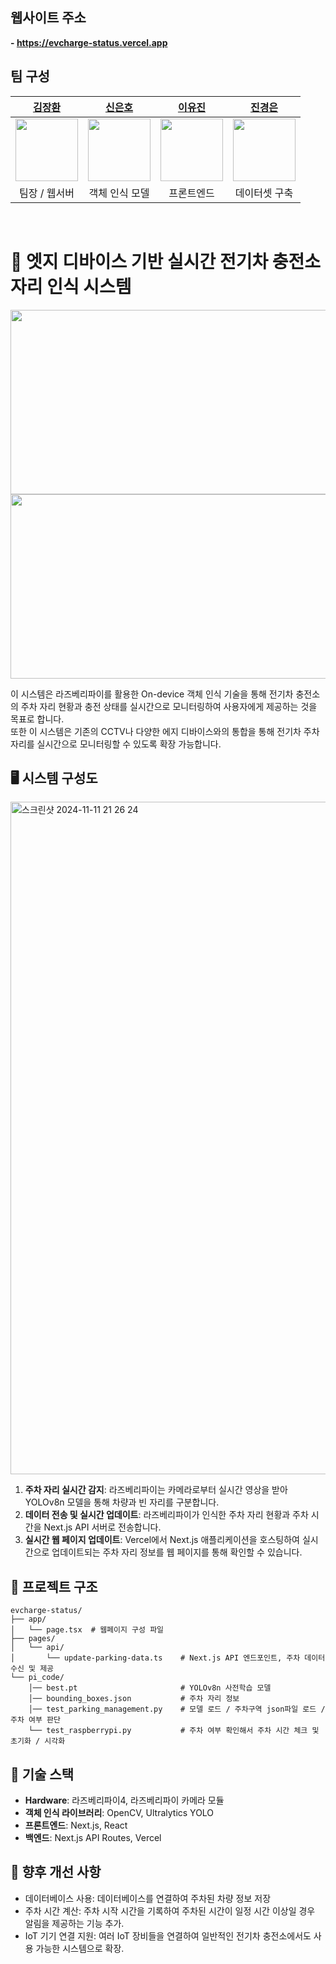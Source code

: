 ## 웹사이트 주소
**- https://evcharge-status.vercel.app**

## 팀 구성
|[김장환](https://github.com/wodeyuzhou)|[신은호](https://github.com/neungho1)|[이유진](https://github.com/runth)|[진경은](https://github.com/JinKyungEun000)|
|:---:|:---:|:---:|:--:|
|<img src="https://github.com/user-attachments/assets/2aa22ddc-f059-43be-b66e-7215e9068d59" width="100px" height="100px"/>|<img src="https://github.com/user-attachments/assets/2aa22ddc-f059-43be-b66e-7215e9068d59" width="100px" height="100px"/>|<img src="https://github.com/user-attachments/assets/2aa22ddc-f059-43be-b66e-7215e9068d59" width="100px" height="100px"/>|<img src="https://github.com/user-attachments/assets/2aa22ddc-f059-43be-b66e-7215e9068d59" width="100px" height="100px"/>|
|팀장 / 웹서버|객체 인식 모델|프론트엔드|데이터셋 구축|

</br>

# 🚗 엣지 디바이스 기반 실시간 전기차 충전소 자리 인식 시스템

<img src="https://github.com/user-attachments/assets/a5052757-e58b-44fa-b2de-80460d5c2fcd" width="550px" height="295px"/> <img src="https://github.com/user-attachments/assets/2ef72042-4ba9-400d-bd90-39c452696ce3" width="550px" height="295px"/>

이 시스템은 라즈베리파이를 활용한 On-device 객체 인식 기술을 통해 전기차 충전소의 주차 자리 현황과 충전 상태를 실시간으로 모니터링하여 사용자에게 제공하는 것을 목표로 합니다.</br>
또한 이 시스템은 기존의 CCTV나 다양한 에지 디바이스와의 통합을 통해 전기차 주차 자리를 실시간으로 모니터링할 수 있도록 확장 가능합니다.

## 🖥️ 시스템 구성도
<img width="1076" alt="스크린샷 2024-11-11 21 26 24" src="https://github.com/user-attachments/assets/7f47bfb0-2243-4116-896e-1011e0a8d799">

1. **주차 자리 실시간 감지**: 라즈베리파이는 카메라로부터 실시간 영상을 받아 YOLOv8n 모델을 통해 차량과 빈 자리를 구분합니다.
2. **데이터 전송 및 실시간 업데이트**: 라즈베리파이가 인식한 주차 자리 현황과 주차 시간을 Next.js API 서버로 전송합니다.
3. **실시간 웹 페이지 업데이트**: Vercel에서 Next.js 애플리케이션을 호스팅하여 실시간으로 업데이트되는 주차 자리 정보를 웹 페이지를 통해 확인할 수 있습니다.

## 📂 프로젝트 구조
```
evcharge-status/
├── app/
│   └── page.tsx  # 웹페이지 구성 파일
├── pages/
│   └── api/
│       └── update-parking-data.ts    # Next.js API 엔드포인트, 주차 데이터 수신 및 제공
└── pi_code/
    │── best.pt                       # YOLOv8n 사전학습 모델
    │── bounding_boxes.json           # 주차 자리 정보
    │── test_parking_management.py    # 모델 로드 / 주차구역 json파일 로드 / 주차 여부 판단
    └── test_raspberrypi.py           # 주차 여부 확인해서 주차 시간 체크 및 초기화 / 시각화
```

## 🚀 기술 스택
- **Hardware**: 라즈베리파이4, 라즈베리파이 카메라 모듈
- **객체 인식 라이브러리**: OpenCV, Ultralytics YOLO
- **프론트엔드**: Next.js, React
- **백엔드**: Next.js API Routes, Vercel


## 🔧 향후 개선 사항
- 데이터베이스 사용: 데이터베이스를 연결하여 주차된 차량 정보 저장
- 주차 시간 계산: 주차 시작 시간을 기록하여 주차된 시간이 일정 시간 이상일 경우 알림을 제공하는 기능 추가.
- IoT 기기 연결 지원: 여러 IoT 장비들을 연결하여 일반적인 전기차 충전소에서도 사용 가능한 시스템으로 확장.
